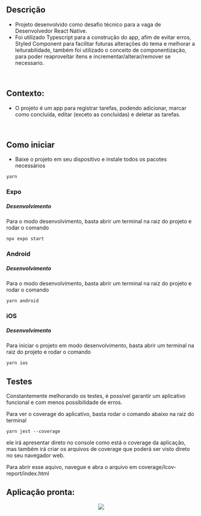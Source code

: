 ## Descrição
- Projeto desenvolvido como desafio técnico para a vaga de Desenvolvedor React Native.
- Foi utilizado Typescript para a construção do app, afim de evitar erros, Styled Component para facilitar futuras alterações do tema e melhorar a leiturabilidade, também foi utilizado o conceito de componentização, para poder reaproveitar itens e incrementar/alterar/remover se necessario.

<br/>

## Contexto:
- O projeto é um app para registrar tarefas, podendo adicionar, marcar como concluída, editar (exceto as concluídas) e deletar as tarefas.

<br/>

## Como iniciar

- Baixe o projeto em seu dispositivo e instale todos os pacotes necessários

```shell
yarn
```

### Expo

##### Desenvolvimento

Para o modo desenvolvimento, basta abrir um terminal na raiz do projeto e rodar o comando

```shell
npx expo start
```

### Android

##### Desenvolvimento

Para o modo desenvolvimento, basta abrir um terminal na raiz do projeto e rodar o comando

```shell
yarn android
```

### iOS

##### Desenvolvimento

Para iniciar o projeto em modo desenvolvimento, basta abrir um terminal na raiz do projeto e rodar o comando

```shell
yarn ios
```

## Testes

Constantemente melhorando os testes, é possível garantir um aplicativo funcional e com menos possibilidade de erros.

Para ver o coverage do aplicativo, basta rodar o comando abaixo na raiz do terminal

```shell
yarn jest --coverage
```

ele irá apresentar direto no console como está o coverage da aplicação, mas também irá criar os arquivos de coverage que poderá ser visto direto no seu navegador web.

Para abrir esse aquivo, navegue e abra o arquivo em coverage/lcov-report/index.html


## Aplicação pronta:

<div align="center">
  <image src="https://github.com/user-attachments/assets/0e4a2524-0b5a-4c25-8375-fb314956014d" />
</div>
